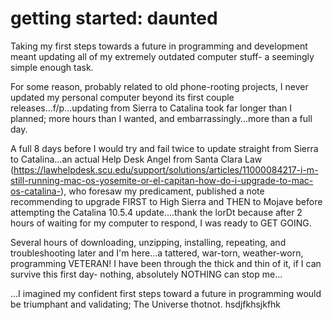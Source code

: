 # getting started: daunted
Taking my first steps towards a future in programming and development meant updating all of my extremely outdated computer stuff- a seemingly simple enough task. 

For some reason, probably related to old phone-rooting projects, I never updated my personal computer beyond its first couple releases...f/p...updating from Sierra to Catalina took far longer than I planned; more hours than I wanted, and embarrassingly...more than a full day.  

A full 8 days before I would try and fail twice to update straight from Sierra to Catalina...an actual Help Desk Angel from Santa Clara Law (https://lawhelpdesk.scu.edu/support/solutions/articles/11000084217-i-m-still-running-mac-os-yosemite-or-el-capitan-how-do-i-upgrade-to-mac-os-catalina-), who foresaw my predicament, published a note recommending to upgrade FIRST to High Sierra and THEN to Mojave before attempting the Catalina 10.5.4 update....thank the lorDt because after 2 hours of waiting for my computer to respond, I was ready to GET GOING.

Several hours of downloading, unzipping, installing, repeating, and troubleshooting later and I'm here...a tattered, war-torn, weather-worn, programming VETERAN! I have been through the thick and thin of it, if I can survive this first day- nothing, absolutely NOTHING can stop me...

...I imagined my confident first steps toward a future in programming would be triumphant and validating; The Universe thotnot. hsdjfkhsjkfhk
